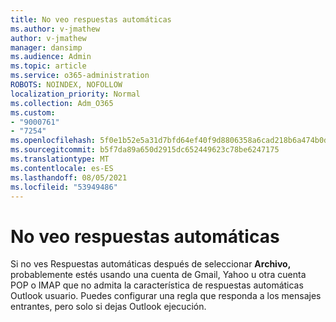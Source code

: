 ```yaml
---
title: No veo respuestas automáticas
ms.author: v-jmathew
author: v-jmathew
manager: dansimp
ms.audience: Admin
ms.topic: article
ms.service: o365-administration
ROBOTS: NOINDEX, NOFOLLOW
localization_priority: Normal
ms.collection: Adm_O365
ms.custom:
- "9000761"
- "7254"
ms.openlocfilehash: 5f0e1b52e5a31d7bfd64ef40f9d8806358a6cad218b6a474b0d0e38aa051ac72
ms.sourcegitcommit: b5f7da89a650d2915dc652449623c78be6247175
ms.translationtype: MT
ms.contentlocale: es-ES
ms.lasthandoff: 08/05/2021
ms.locfileid: "53949486"
---
```

# <a name="i-dont-see-automatic-replies"></a>No veo respuestas automáticas

Si no ves Respuestas automáticas después de seleccionar **Archivo,** probablemente estés usando una cuenta de Gmail, Yahoo u otra cuenta POP o IMAP que no admita la característica de respuestas automáticas Outlook usuario. Puedes configurar una regla que responda a los mensajes entrantes, pero solo si dejas Outlook ejecución.
